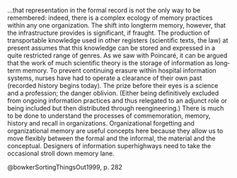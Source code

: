 
...that representation in the formal record is not the only way to be remembered: indeed, there is a complex ecology of memory practices within any one organization. The shift into long­term memory, however, that the infrastructure provides is significant, if fraught. The production of transportable knowledge used in other registers (scientific texts, the law) at present assumes that this knowledge can be stored and expressed in a quite restricted range of genres. As we saw with Poincaré, it can be argued that the work of much scientific theory is the storage of information as long­term memory. To prevent continuing erasure within hospital information systems, nurses have had to operate a clearance of their own past (recorded history begins today). The prize before their eyes is a science and a profession; the danger oblivion. (Either being definitively excluded from ongoing information practices and thus relegated to an adjunct role or being included but then distributed through reengineering.) There is much to be done to understand the processes of commemoration, memory, history and recall in organizations. Organizational forgetting and organizational memory are useful concepts here because they allow us to move flexibly between the formal and the informal, the material and the conceptual. Designers of information superhighways need to take the occasional stroll down memory lane.

@bowkerSortingThingsOut1999, p. 282

